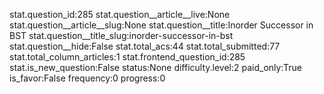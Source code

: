 stat.question_id:285
stat.question__article__live:None
stat.question__article__slug:None
stat.question__title:Inorder Successor in BST
stat.question__title_slug:inorder-successor-in-bst
stat.question__hide:False
stat.total_acs:44
stat.total_submitted:77
stat.total_column_articles:1
stat.frontend_question_id:285
stat.is_new_question:False
status:None
difficulty.level:2
paid_only:True
is_favor:False
frequency:0
progress:0
